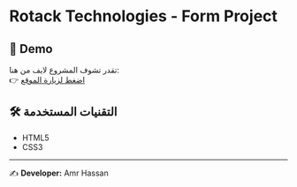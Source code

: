 # Rotack Technologies - Form Project  
## 🔗 Demo
تقدر تشوف المشروع لايف من هنا:  
👉 [اضغط لزيارة الموقع](https://amrhassandev87.github.io/Rotack-Tecnologe/)  

## 🛠️ التقنيات المستخدمة
- HTML5  
- CSS3  

---
✍️ **Developer:** Amr Hassan  
